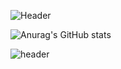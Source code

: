 ![Header](https://capsule-render.vercel.app/api?type=cylinder&color=gradient&customColorList=0,2,12,15&height=300&section=header&text=Han%20YoonTaek&animation=twinkling&fontSize=90&desc=Korean%20AI%20student&descSize=30&descAlignY=70)

![Anurag's GitHub stats](https://github-readme-stats.vercel.app/api?username=ossQB&show_icons=true&theme=maroongold)

![header](https://capsule-render.vercel.app/api?text=Hello%World!&fontSize=40&desc=Desc&descSize=30)

<!--
**gnarcousin/gnarcousin** is a ✨ _special_ ✨ repository because its `README.md` (this file) appears on your GitHub profile.

Here are some ideas to get you started:

- 🔭 I’m currently working on ...
- 🌱 I’m currently learning ...
- 👯 I’m looking to collaborate on ...
- 🤔 I’m looking for help with ...
- 💬 Ask me about ...
- 📫 How to reach me: ...
- 😄 Pronouns: ...
- ⚡ Fun fact: ...
-->
